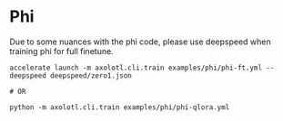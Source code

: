 # Phi

Due to some nuances with the phi code, please use deepspeed when training phi for full finetune.

```shell
accelerate launch -m axolotl.cli.train examples/phi/phi-ft.yml --deepspeed deepspeed/zero1.json

# OR

python -m axolotl.cli.train examples/phi/phi-qlora.yml
```
